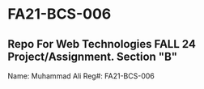 # FA21-BCS-006
## Repo For Web Technologies FALL 24 Project/Assignment.  Section "B"
Name: Muhammad Ali 
Reg#: FA21-BCS-006

